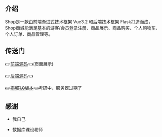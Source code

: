 ## 介绍

Shop是一款由前端渐进式技术框架 Vue3.2 和后端技术框架 Flask打造而成，Shop商城能满足基本的游客/会员登录注册、商品展示、商品购买、个人购物车、个人订单、商品管理等。

## 传送门

👉[前端源码](./Front-end/)👈(页面展示)

👉[后端源码](./Back-end/)👈

~~👉[商城1.0版本](https://shop.wangwangyz.site)👈~~考研中，服务器过期了

## 感谢

- 我自己
  
- 数据库课设老师
